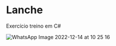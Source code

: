 # Lanche
Exercício treino em C#

![WhatsApp Image 2022-12-14 at 10 25 16](https://user-images.githubusercontent.com/112037367/208265433-c831d53f-b4f8-4db6-a1a9-a59a9fbe7ca5.jpeg)
